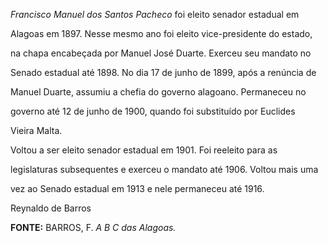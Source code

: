 

*Francisco Manuel dos Santos Pacheco* foi eleito senador estadual em

Alagoas em 1897. Nesse mesmo ano foi eleito vice-presidente do estado,

na chapa encabeçada por Manuel José Duarte. Exerceu seu mandato no

Senado estadual até 1898. No dia 17 de junho de 1899, após a renúncia de

Manuel Duarte, assumiu a chefia do governo alagoano. Permaneceu no

governo até 12 de junho de 1900, quando foi substituído por Euclides

Vieira Malta.



Voltou a ser eleito senador estadual em 1901. Foi reeleito para as

legislaturas subsequentes e exerceu o mandato até 1906. Voltou mais uma

vez ao Senado estadual em 1913 e nele permaneceu até 1916.



Reynaldo de Barros



**FONTE:** BARROS, F. *A B C das Alagoas.*

